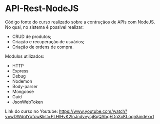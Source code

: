 # API-Rest-NodeJS

Código fonte do curso realizado sobre a contruçãos de APIs com NodeJS. No qual, no sistema é possivel realizar: 
- CRUD de produtos;
- Criação e recuperação de usuários;
- Criação de ordens de compra. 

Modulos utilizados: 

- HTTP 
- Express
- Debug
- Nodemon
- Body-parser
- Mongoose
- Guid
- JsonWebToken 


Link do curso no Youtube: 
https://www.youtube.com/watch?v=wDWdqlYxfcw&list=PLHlHvK2lnJndvvycjBqQAbgEDqXxKLoqn&index=1
